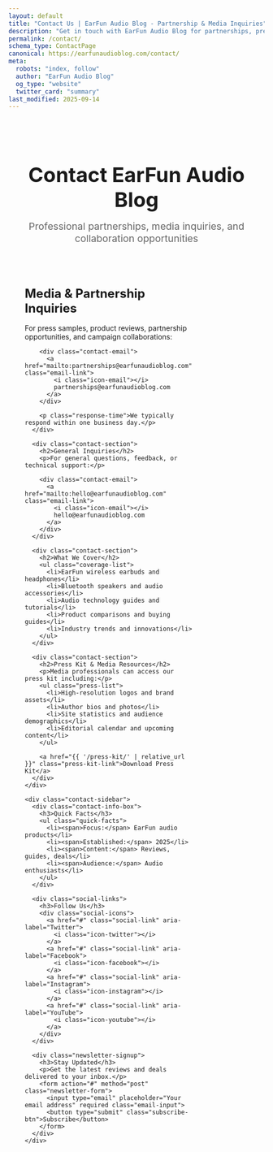```yaml
---
layout: default
title: "Contact Us | EarFun Audio Blog - Partnership & Media Inquiries"
description: "Get in touch with EarFun Audio Blog for partnerships, press samples, reviews, and campaign collaboration. Professional audio industry connections."
permalink: /contact/
schema_type: ContactPage
canonical: https://earfunaudioblog.com/contact/
meta:
  robots: "index, follow"
  author: "EarFun Audio Blog"
  og_type: "website"
  twitter_card: "summary"
last_modified: 2025-09-14
---
```


<div class="contact-container">
  <div class="contact-header">
    <h1 class="contact-title">Contact EarFun Audio Blog</h1>
    <p class="contact-subtitle">Professional partnerships, media inquiries, and collaboration opportunities</p>
  </div>

  <div class="contact-content">
    <div class="contact-main">
      <div class="contact-section">
        <h2>Media & Partnership Inquiries</h2>
        <p>For press samples, product reviews, partnership opportunities, and campaign collaborations:</p>
        
        <div class="contact-email">
          <a href="mailto:partnerships@earfunaudioblog.com" class="email-link">
            <i class="icon-email"></i>
            partnerships@earfunaudioblog.com
          </a>
        </div>
        
        <p class="response-time">We typically respond within one business day.</p>
      </div>

      <div class="contact-section">
        <h2>General Inquiries</h2>
        <p>For general questions, feedback, or technical support:</p>
        
        <div class="contact-email">
          <a href="mailto:hello@earfunaudioblog.com" class="email-link">
            <i class="icon-email"></i>
            hello@earfunaudioblog.com
          </a>
        </div>
      </div>

      <div class="contact-section">
        <h2>What We Cover</h2>
        <ul class="coverage-list">
          <li>EarFun wireless earbuds and headphones</li>
          <li>Bluetooth speakers and audio accessories</li>
          <li>Audio technology guides and tutorials</li>
          <li>Product comparisons and buying guides</li>
          <li>Industry trends and innovations</li>
        </ul>
      </div>

      <div class="contact-section">
        <h2>Press Kit & Media Resources</h2>
        <p>Media professionals can access our press kit including:</p>
        <ul class="press-list">
          <li>High-resolution logos and brand assets</li>
          <li>Author bios and photos</li>
          <li>Site statistics and audience demographics</li>
          <li>Editorial calendar and upcoming content</li>
        </ul>
        
        <a href="{{ '/press-kit/' | relative_url }}" class="press-kit-link">Download Press Kit</a>
      </div>
    </div>

    <div class="contact-sidebar">
      <div class="contact-info-box">
        <h3>Quick Facts</h3>
        <ul class="quick-facts">
          <li><span>Focus:</span> EarFun audio products</li>
          <li><span>Established:</span> 2025</li>
          <li><span>Content:</span> Reviews, guides, deals</li>
          <li><span>Audience:</span> Audio enthusiasts</li>
        </ul>
      </div>

      <div class="social-links">
        <h3>Follow Us</h3>
        <div class="social-icons">
          <a href="#" class="social-link" aria-label="Twitter">
            <i class="icon-twitter"></i>
          </a>
          <a href="#" class="social-link" aria-label="Facebook">
            <i class="icon-facebook"></i>
          </a>
          <a href="#" class="social-link" aria-label="Instagram">
            <i class="icon-instagram"></i>
          </a>
          <a href="#" class="social-link" aria-label="YouTube">
            <i class="icon-youtube"></i>
          </a>
        </div>
      </div>

      <div class="newsletter-signup">
        <h3>Stay Updated</h3>
        <p>Get the latest reviews and deals delivered to your inbox.</p>
        <form action="#" method="post" class="newsletter-form">
          <input type="email" placeholder="Your email address" required class="email-input">
          <button type="submit" class="subscribe-btn">Subscribe</button>
        </form>
      </div>
    </div>
  </div>
</div>

<style>
.contact-container {
  max-width: 1200px;
  margin: 0 auto;
  padding: 2rem;
}

.contact-header {
  text-align: center;
  margin-bottom: 3rem;
}

.contact-title {
  font-size: 2.5rem;
  color: #1a1a1a;
  margin-bottom: 1rem;
}

.contact-subtitle {
  font-size: 1.2rem;
  color: #666;
  max-width: 600px;
  margin: 0 auto;
}

.contact-content {
  display: grid;
  grid-template-columns: 2fr 1fr;
  gap: 3rem;
}

.contact-section {
  margin-bottom: 2.5rem;
  padding-bottom: 2rem;
  border-bottom: 1px solid #eee;
}

.contact-section:last-child {
  border-bottom: none;
}

.contact-section h2 {
  color: #1a1a1a;
  font-size: 1.5rem;
  margin-bottom: 1rem;
}

.contact-email {
  margin: 1.5rem 0;
}

.email-link {
  display: inline-flex;
  align-items: center;
  gap: 0.5rem;
  font-size: 1.1rem;
  color: #007bff;
  text-decoration: none;
  padding: 0.75rem 1rem;
  border: 2px solid #007bff;
  border-radius: 8px;
  transition: all 0.3s ease;
}

.email-link:hover {
  background-color: #007bff;
  color: white;
}

.response-time {
  font-style: italic;
  color: #666;
  margin-top: 1rem;
}

.coverage-list,
.press-list,
.quick-facts {
  list-style: none;
  padding: 0;
}

.coverage-list li,
.press-list li {
  padding: 0.5rem 0;
  border-bottom: 1px solid #f0f0f0;
}

.coverage-list li:before,
.press-list li:before {
  content: "✓";
  color: #28a745;
  font-weight: bold;
  margin-right: 0.5rem;
}

.press-kit-link {
  display: inline-block;
  margin-top: 1rem;
  padding: 0.75rem 1.5rem;
  background-color: #28a745;
  color: white;
  text-decoration: none;
  border-radius: 8px;
  transition: background-color 0.3s ease;
}

.press-kit-link:hover {
  background-color: #218838;
}

.contact-sidebar {
  display: flex;
  flex-direction: column;
  gap: 2rem;
}

.contact-info-box,
.social-links,
.newsletter-signup {
  background-color: #f8f9fa;
  padding: 1.5rem;
  border-radius: 12px;
  border: 1px solid #e9ecef;
}

.contact-info-box h3,
.social-links h3,
.newsletter-signup h3 {
  margin-top: 0;
  color: #1a1a1a;
  font-size: 1.2rem;
}

.quick-facts li {
  padding: 0.5rem 0;
  display: flex;
  justify-content: space-between;
}

.social-icons {
  display: flex;
  gap: 1rem;
  margin-top: 1rem;
}

.social-link {
  display: flex;
  align-items: center;
  justify-content: center;
  width: 40px;
  height: 40px;
  background-color: #007bff;
  color: white;
  text-decoration: none;
  border-radius: 50%;
  transition: background-color 0.3s ease;
}

.social-link:hover {
  background-color: #0056b3;
}

.newsletter-form {
  display: flex;
  flex-direction: column;
  gap: 1rem;
  margin-top: 1rem;
}

.email-input {
  padding: 0.75rem;
  border: 1px solid #ddd;
  border-radius: 6px;
  font-size: 1rem;
}

.subscribe-btn {
  padding: 0.75rem;
  background-color: #007bff;
  color: white;
  border: none;
  border-radius: 6px;
  font-size: 1rem;
  cursor: pointer;
  transition: background-color 0.3s ease;
}

.subscribe-btn:hover {
  background-color: #0056b3;
}

@media (max-width: 768px) {
  .contact-content {
    grid-template-columns: 1fr;
    gap: 2rem;
  }
  
  .contact-title {
    font-size: 2rem;
  }
  
  .contact-container {
    padding: 1rem;
  }
}
</style>

<script type="application/ld+json">
{
  "@context": "https://schema.org",
  "@type": "ContactPage",
  "name": "Contact EarFun Audio Blog",
  "description": "Contact EarFun Audio Blog for partnerships, press samples, reviews, and collaboration opportunities in the audio industry.",
  "url": "https://earfunaudioblog.com/contact/",
  "mainEntity": {
    "@type": "Organization",
    "name": "EarFun Audio Blog",
    "email": "partnerships@earfunaudioblog.com",
    "contactPoint": [{
      "@type": "ContactPoint",
      "contactType": "Media Inquiries",
      "email": "partnerships@earfunaudioblog.com",
      "areaServed": "Worldwide",
      "availableLanguage": "English"
    }, {
      "@type": "ContactPoint", 
      "contactType": "General Support",
      "email": "hello@earfunaudioblog.com",
      "areaServed": "Worldwide",
      "availableLanguage": "English"
    }]
  }
}
</script>
